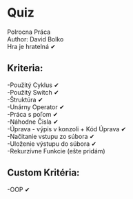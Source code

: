 # Quiz
Polrocna Práca\
Author: David Bolko\
Hra je hratelná ✔

## Kriteria:
-Použitý Cyklus ✔\
-Použitý Switch ✔\
-Štruktúra ✔\
-Unárny Operator ✔\
-Práca s poľom ✔\
-Náhodne Čisla ✔\
-Úprava - výpis v konzoli + Kód Úprava ✔\
-Načitanie vstupu zo súbora ✔\
-Uloženie výstupu do súbora ✔\
-Rekurzívne Funkcie (ešte pridám)

## Custom Kritéria:
-OOP ✔

